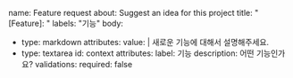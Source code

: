 name: Feature request
about: Suggest an idea for this project
title: "[Feature]: "
labels: "기능"
body:
  - type: markdown
    attributes:
      value: |
          새로운 기능에 대해서 설명해주세요.
  - type: textarea
    id: context
    attributes:
      label: 기능
      description: 어떤 기능인가요?
    validations:
      required: false
